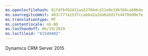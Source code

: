 ```yaml
---
ms.openlocfilehash: 81fdfbf02431aa52f64dcd21e0e19bf89ca806de
ms.sourcegitcommit: 483c777a1537ccab6a2a2da6a5d1fe4470dd0e7e
ms.translationtype: MT
ms.contentlocale: nb-NO
ms.lasthandoff: 06/19/2019
ms.locfileid: "61549402"
---
```

Dynamics CRM Server 2015